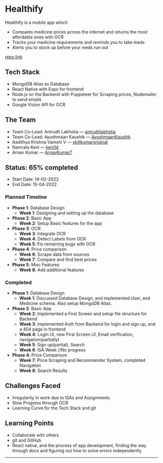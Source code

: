 # Healthify

Healthify is a mobile app which
+ Compares medicine prices across the internet and returns the most affordable ones with OCR
+ Tracks your medicine requirements and reminds you to take meds
+ Alerts you to stock up before your meds run out


[repo link](https://github.com/acmpesuecc/healthify)

## Tech Stack
+ MongoDB Atlas as Database
+ React Native with Expo for frontend
+ Node.js on the Backend with Puppeteer for Scraping prices, Nodemailer to send emails
+ Google Vision API for OCR

## The Team
+ Team Co-Lead: Anirudh Lakhotia — [anirudhlakhotia](https://github.com/anirudhlakhotia)
+ Team Co-Lead: Ayushmaan Kaushik  — [AyushmaanKaushik](https://github.com/AyushmaanKaushik)            
+ Aadithya Krishna Vamshi V — [skillkumaroriginal](https://github.com/skillkumaroriginal)
+ Namrata Keni — [keni14](https://github.com/keni14)
+ Arnav Kumar — [ArnavKumar7](https://github.com/ArnavKumar7)

## Status: 65% completed
+ Start Date: 14-02-2022
+ End Date: 15-04-2022

### Planned Timeline
+ **Phase 1**: Database Design
	+ **Week 1**: Designing and setting up the database 
+ **Phase 2**: Basic App
	+ **Week 2**: Setup Basic features for the app 
+ **Phase 3**: OCR:
    + **Week 3**: Integrate OCR
    + **Week 4**: Detect Labels from OCR
    + **Week 5**: Fix remaining bugs with OCR
+ **Phase 4**: Price comparison
    + **Week 6**: Scrape data from sources
    + **Week 7**: Compare and find best prices
+ **Phase 5**: Misc Features
    + **Week 8**: Add additional features

### Completed 
+ **Phase 1**: Database Design
	+ **Week 1**: Discussed Database Design, and implemented User, and Medicine schema. Also setup MongoDB Atlas.
+ **Phase 2**: Basic App
	+ **Week 2**: Implemented a First Screen and setup file structure for Backend
	+ **Week 3**: Implemented Auth from Backend for login and sign up, and a 404 page in frontend
	+ **Week 4**: Login UI, new First Screen UI, Email verification, navigation(partially)
	+ **Week 5**: Sign up(partial), Search
	+ **Week 6**: ISA Week  //No progress
+ **Phase 4**: Price Comparison
	+ **Week 7**: Price Scraping and Recommender System, completed Navigation
	+ **Week 8**: Search Results 

## Challenges Faced 
+ Irregularity in work due to ISAs and Assignments
+ Slow Progress through OCR 
+ Learning Curve for the Tech Stack and git

## Learning Points
+ Collaborate with others 
+ git and GitHub
+ React native, and the process of app development, finding the way through docs and figuring out how to solve errors independently 

---